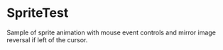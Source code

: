 # SpriteTest

Sample of sprite animation with mouse event controls and mirror image reversal if left of the cursor. 
